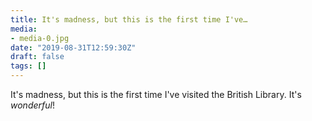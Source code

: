 ```yaml
---
title: It's madness, but this is the first time I've…
media:
- media-0.jpg
date: "2019-08-31T12:59:30Z"
draft: false
tags: []
---
```

It's madness, but this is the first time I've visited the British Library. It's *wonderful*\!
